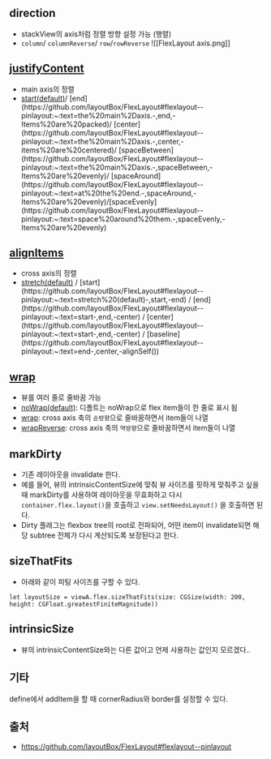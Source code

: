 ## direction

- stackView의 axis처럼 정렬 방향 설정 가능 (행렬)
- `column`/ `columnReverse`/ `row`/`rowReverse`
![[FlexLayout axis.png]]

## [justifyContent](https://github.com/layoutBox/FlexLayout#flexlayout--pinlayout:~:text=(10)%0A%20%20%20%20%7D-,justifyContent,-())

- main axis의 정렬
- [start(default)](https://github.com/layoutBox/FlexLayout#flexlayout--pinlayout:~:text=direction(.row)-,start%20(default),-Items%20are%20packed)/ [end](https://github.com/layoutBox/FlexLayout#flexlayout--pinlayout:~:text=the%20main%2Daxis.-,end,-Items%20are%20packed)/ [center](https://github.com/layoutBox/FlexLayout#flexlayout--pinlayout:~:text=the%20main%2Daxis.-,center,-items%20are%20centered)/ [spaceBetween](https://github.com/layoutBox/FlexLayout#flexlayout--pinlayout:~:text=the%20main%2Daxis.-,spaceBetween,-Items%20are%20evenly)/ [spaceAround](https://github.com/layoutBox/FlexLayout#flexlayout--pinlayout:~:text=at%20the%20end.-,spaceAround,-Items%20are%20evenly)/[spaceEvenly](https://github.com/layoutBox/FlexLayout#flexlayout--pinlayout:~:text=space%20around%20them.-,spaceEvenly,-Items%20are%20evenly)

## [alignItems](https://github.com/layoutBox/FlexLayout#flexlayout--pinlayout:~:text=(.center)-,alignItems,-())

- cross axis의 정렬
- [stretch(default)](https://github.com/layoutBox/FlexLayout#flexlayout--pinlayout:~:text=direction(.row)-,stretch%20(default),-start) / [start](https://github.com/layoutBox/FlexLayout#flexlayout--pinlayout:~:text=stretch%20(default)-,start,-end) / [end](https://github.com/layoutBox/FlexLayout#flexlayout--pinlayout:~:text=start-,end,-center) / [center](https://github.com/layoutBox/FlexLayout#flexlayout--pinlayout:~:text=start-,end,-center) / [baseline](https://github.com/layoutBox/FlexLayout#flexlayout--pinlayout:~:text=end-,center,-alignSelf())

## [wrap](https://github.com/layoutBox/FlexLayout#flexlayout--pinlayout:~:text=the%20other%20values.-,wrap,-())

- 뷰를 여러 줄로 줄바꿈 가능 
- [noWrap(default)](https://github.com/layoutBox/FlexLayout#flexlayout--pinlayout:~:text=Description-,noWrap,-(default)): 디폴트는 noWrap으로 flex item들이 한 줄로 표시 됨
- [wrap](https://github.com/layoutBox/FlexLayout#flexlayout--pinlayout:~:text=flex%20container%E2%80%99s%20width-,wrap,-Multi%2Dlines%2C%20direction): cross axis 축의 `순방향`으로 줄바꿈하면서 item들이 나열
- [wrapReverse](https://github.com/layoutBox/FlexLayout#flexlayout--pinlayout:~:text=top%2Dto%2Dbottom-,wrapReverse,-Multi%2Dlines%2C%20opposite): cross axis 축의 `역방향`으로 줄바꿈하면서 item들이 나열

## markDirty

- 기존 레이아웃을 invalidate 한다.
- 예를 들어, 뷰의 intrinsicContentSize에 맞춰 뷰 사이즈를 핏하게 맞춰주고 싶을 때 markDirty를 사용하여 레이아웃을 무효화하고 다시 `container.flex.layout()`을 호출하고 `view.setNeedsLayout()` 을 호출하면 된다.
- Dirty 플래그는 flexbox tree의 root로 전파되어, 어떤 item이 invalidate되면 해당 subtree 전체가 다시 계산되도록 보장된다고 한다.

## sizeThatFits

- 아래와 같이 피팅 사이즈를 구할 수 있다.
```
let layoutSize = viewA.flex.sizeThatFits(size: CGSize(width: 200, height: CGFloat.greatestFiniteMagnitude))
```

## intrinsicSize
- 뷰의 intrinsicContentSize와는 다른 값이고 언제 사용하는 값인지 모르겠다..

## 기타

define에서 addItem을 할 때 cornerRadius와 border를 설정할 수 있다.

## 출처
- https://github.com/layoutBox/FlexLayout#flexlayout--pinlayout